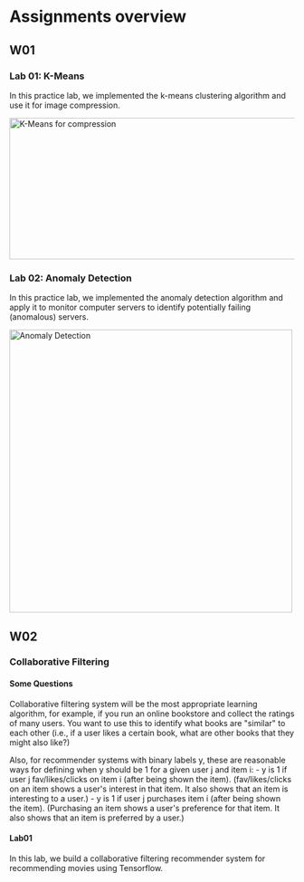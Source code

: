 # Assignments overview

## W01

### Lab 01: K-Means
In this practice lab, we implemented the k-means clustering algorithm and use it for image compression.

<img src="https://github.com/coderleonardo/Machine_Learning_Specialization-Coursera/blob/main/C03-Unsupervised_Learning_Recommenders_and_Reinforcement_Learning/W01/Lab01/images/figure%203.png" alt="K-Means for compression" style="height: 250px; width:700px;"/>

### Lab 02: Anomaly Detection
In this practice lab, we implemented the anomaly detection algorithm and apply it to monitor computer servers to identify potentially failing (anomalous) servers.

<img src="https://github.com/coderleonardo/Machine_Learning_Specialization-Coursera/blob/main/C03-Unsupervised_Learning_Recommenders_and_Reinforcement_Learning/W01/Lab02/images/figure3.png" alt="Anomaly Detection" style="height: 500px; width:500px;"/>

## W02

### Collaborative Filtering

#### Some Questions
Collaborative filtering system will be the most appropriate learning algorithm, for example, if you run an online bookstore and collect the ratings of many users. You want to use this to identify what books are "similar" to each other (i.e., if a user likes a certain book, what are other books that they might also like?)

Also, for recommender systems with binary labels y, these are reasonable ways for defining when y should be 1 for a given user j and item i:
		- y is 1 if user j fav/likes/clicks on item i (after being shown the item).
			(fav/likes/clicks on an item shows a user's interest in that item. It also shows that an item is interesting to a user.)
		- y is 1 if user j purchases item i (after being shown the item).
			(Purchasing an item shows a user's preference for that item. It also shows that an item is preferred by a user.)
			
#### Lab01
In this lab, we build a collaborative filtering recommender system for recommending movies using Tensorflow.
